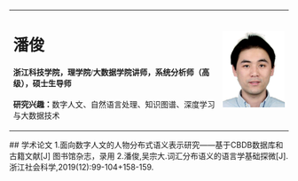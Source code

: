 <head>
	<title>首页-潘俊的学术主页</title>
	<meta name="description" content="潘俊,浙江科技学院,讲师、系统分析师（高级）、硕士生导师 &nbsp;研究兴趣：数字人文,自然语言处理,深度学习与大数据&nbsp;个人简介：潘俊，浙江科技学院讲师，系统分析师（高级），硕士生导师，浙江大学计算机科学与技术专业博士。 2001年和2004年在上海华东理工大学分别获得工学学士和工学硕士学位，研究方向为可信计算和形式语义学。2011年毕业于浙江大学，获计算机科学与技术博士学位，研究方向为机器学习及数据挖掘。
   主持教育部人文社科基金项目、浙江省科技计划项目、杭州市哲学社会科学规划项目、温州市科技计划项目、温州市海洋渔业局科技计划项目等共计5项。作为主要成员，参与国家级和省部级科研项目，共计5项。作为第一作者，在《情报学报》、《浙江社会科学》、《图书馆杂志》、《浙江大学学报（工学版）》、《计算机集成制造系统》、《南京理工大学学报》、《电信科学》等国内核心期刊上，发表学术论文10余篇。作为通讯作者，在图情文献领域的SSCI期刊《The Electronic Library》和《LIBRI》上，发表学术论文2篇，主要研究内容为数字人文与古籍信息化、机器学习与数据挖掘、知识服务平台构建和数字图书馆服务安全等。"/><meta http-equiv="Content-Type" content="text/html; charset=UTF-8" />
</head>
<table border="0">
  <tr>
    <td width="75%">
      <h1>潘俊</h1>
      <h4 style="font-family:楷体">浙江科技学院，理学院/大数据学院讲师，系统分析师（高级），硕士生导师</h4>
      <p><b>研究兴趣：</b>数字人文、自然语言处理、知识图谱、深度学习与大数据技术</p>
    </td>
    <td width="25%">
      <img src="/photo.jpg" width="100%">      
    </td>
  </tr>
</table>
## 学术论文
1.面向数字人文的人物分布式语义表示研究——基于CBDB数据库和古籍文献[J] 图书馆杂志，录用
2.潘俊,吴宗大.词汇分布语义的语言学基础探微[J].浙江社会科学,2019(12):99-104+158-159.

